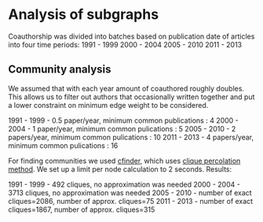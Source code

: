 # Analysis of subgraphs

Coauthorship was divided into batches based on publication date of articles into four time periods:
1991 - 1999
2000 - 2004
2005 - 2010
2011 - 2013


## Community analysis

We assumed that with each year amount of coauthored roughly doubles. This allows us to filter out authors that occasionally written together and put a lower constraint on minimum edge weight to be considered.

1991 - 1999 - 0.5 paper/year, minimum common publications : 4
2000 - 2004 - 1 paper/year, minimum common pulications  : 5
2005 - 2010 - 2 papers/year, minimum common pulications  : 10
2011 - 2013 - 4 papers/year, minimum common pulications  : 16

For finding communities we used [cfinder](http://www.cfinder.org/), which uses [clique percolation method](http://en.wikipedia.org/wiki/Clique_percolation_method). We set up a limit per node calculation to 2 seconds. Results:

1991 - 1999 - 492 cliques, no approximation was needed
2000 - 2004 -  3713 cliques, no approximation was needed
2005 - 2010 - number of exact cliques=2086, number of approx. cliques=75
2011 - 2013 - number of exact cliques=1867, number of approx. cliques=315
